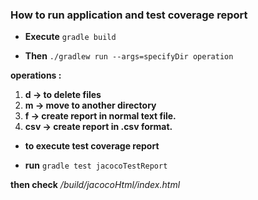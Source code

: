 ### How to run application and test coverage report

- **Execute**   `gradle build` 

- **Then**  `./gradlew run --args=specifyDir operation`

 **operations :**
 1) **d  -> to delete files**
 2) **m  -> move to another directory**
 3) **f  -> create report in normal text file.**
 4) **csv  -> create report in .csv format.**

- **to execute test coverage report**

- **run**  `gradle test jacocoTestReport`

**then check**   */build/jacocoHtml/index.html*	
